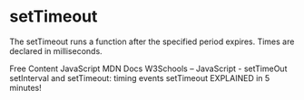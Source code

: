 # setTimeout

The setTimeout runs a function after the specified period expires. Times are declared in milliseconds.

<ResourceGroupTitle>Free Content</ResourceGroupTitle>
<BadgeLink badgeText='Read' colorScheme='yellow' href='https://developer.mozilla.org/en-US/docs/Web/API/setTimeout'>JavaScript MDN Docs</BadgeLink>
<BadgeLink badgeText='Read' colorScheme="yellow" href='https://www.w3schools.com/jsref/met_win_settimeout.asp'>W3Schools – JavaScript - setTimeOut</BadgeLink>
<BadgeLink badgeText='Watch' href='https://www.youtube.com/watch?v=kOcFZV3c75I'>setInterval and setTimeout: timing events</BadgeLink>
<BadgeLink badgeText='Watch' href='https://www.youtube.com/watch?v=z9lJb4D3nJY'>setTimeout EXPLAINED in 5 minutes!</BadgeLink>
